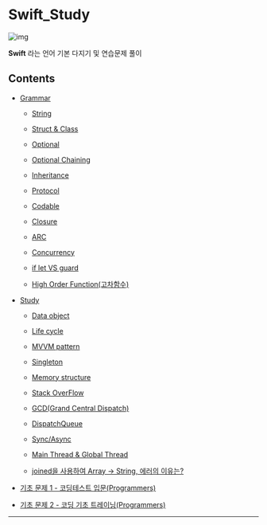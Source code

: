 # Swift_Study

![img](https://mblogthumb-phinf.pstatic.net/MjAxODExMDFfMTcw/MDAxNTQxMDQyMDg4MjQ0.B0N974qP_FCEw6Hj28xDjRYXTHU6R7M7pEpvsRKhqlAg.zaTEhwKDfmQql81e44pyBapnlvdO38GdJHME-V_fQkAg.GIF.yellowouk2/1540993661620.GIF?type=w800)

**Swift** 라는 언어 기본 다지기 및 연습문제 풀이

## Contents

- [Grammar](https://github.com/BOLTB0X/Swift_Study/tree/main/swiftGrammar)

  - [String](https://github.com/BOLTB0X/Swift_Study/blob/main/swiftGrammar/String/README.md)
    <br/>

  - [Struct & Class](https://github.com/BOLTB0X/Swift_Study/tree/main/swiftGrammar/Strcut%20%26%20Class)
    <br/>

  - [Optional](https://github.com/BOLTB0X/Swift_Study/tree/main/swiftGrammar/Optional)
    <br/>

  - [Optional Chaining](https://github.com/BOLTB0X/Swift_Study/tree/main/swiftGrammar/Optional%20Chaining)
    <br/>

  - [Inheritance](https://github.com/BOLTB0X/Swift_Study/tree/main/swiftGrammar/InheritanceStudy.playground)
    <br/>

  - [Protocol](https://github.com/BOLTB0X/Swift_Study/tree/main/swiftGrammar/Protocol)
    <br/>

  - [Codable](https://github.com/BOLTB0X/Swift_Study/blob/main/swiftGrammar/Codable/README.md)
    <br/>

  - [Closure](https://github.com/BOLTB0X/Swift_Study/tree/main/swiftGrammar/Closure)
    <br/>

  - [ARC](https://github.com/BOLTB0X/Swift_Study/tree/main/swiftGrammar/ARC)
    <br/>

  - [Concurrency](https://github.com/BOLTB0X/Swift_Study/tree/main/swiftGrammar/Concurrency)
    <br/>

  - [if let VS guard](https://github.com/BOLTB0X/Swift_Study/blob/main/swiftGrammar/Guard/README.md)
    <br/>

  - [High Order Function(고차함수)](https://github.com/BOLTB0X/Swift_Study/tree/main/swiftGrammar/High%20Order%20Function)
    <br/>

- [Study](https://github.com/BOLTB0X/Swift_Study/tree/main/study)

  - [Data object](https://github.com/BOLTB0X/Swift_Study/tree/main/study/DataObject)
    <br/>

  - [Life cycle](https://github.com/BOLTB0X/Swift_Study/tree/main/study/LifeCycle)
    <br/>

  - [MVVM pattern](https://github.com/BOLTB0X/Swift_Study/tree/main/study/mvvmTutorial.playground)
    <br/>

  - [Singleton](https://github.com/BOLTB0X/Swift_Study/tree/main/study/Singleton)
    <br/>

  - [Memory structure](https://github.com/BOLTB0X/Swift_Study/tree/main/study/Memory)
    <br/>
  - [Stack OverFlow](https://github.com/BOLTB0X/Swift_Study/blob/main/study/StackOverFlow/README.md)
    <br/>

  - [GCD(Grand Central Dispatch)](https://github.com/BOLTB0X/Swift_Study/tree/main/study/GCDPlayground)
    <br/>

  - [DispatchQueue](https://github.com/BOLTB0X/Swift_Study/blob/main/study/GCDPlayground/dispatchQue.md)
    <br/>

  - [Sync/Async](https://github.com/BOLTB0X/Swift_Study/blob/main/study/GCDPlayground/syncAsync2.md)
    <br/>

  - [Main Thread & Global Thread](https://github.com/BOLTB0X/Swift_Study/tree/main/study/Main%20Thread%20%26%20Global%20Thread)
    <br/>

  - [joined을 사용하여 Array -> String, 에러의 이유는?]()
    <br/>

- [기초 문제 1 - 코딩테스트 입문(Programmers)](https://github.com/BOLTB0X/Swift_Study/tree/main/코딩테스트입문)

- [기초 문제 2 - 코딩 기초 트레이닝(Programmers)](https://github.com/BOLTB0X/Swift_Study/tree/main/코딩%20기초%20트레이닝)

---
